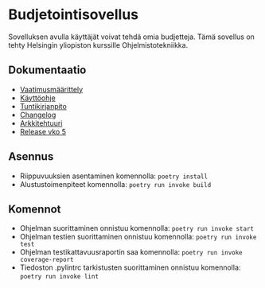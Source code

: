 # Budjetointisovellus

Sovelluksen avulla käyttäjät voivat tehdä omia budjetteja. Tämä sovellus on tehty Helsingin yliopiston kurssille Ohjelmistotekniikka. 

## Dokumentaatio
- [Vaatimusmäärittely](https://github.com/adarautiainen/ot-harjoitustyo/blob/master/budget-app/dokumentaatio/vaatimusmaarittely.md)
- [Käyttöohje](https://github.com/adarautiainen/ot-harjoitustyo/blob/master/budget-app/dokumentaatio/kayttoohje.md)
- [Tuntikirjanpito](https://github.com/adarautiainen/ot-harjoitustyo/blob/master/budget-app/dokumentaatio/tuntikirjanpito.md)
- [Changelog](https://github.com/adarautiainen/ot-harjoitustyo/blob/master/budget-app/dokumentaatio/changelog.md)
- [Arkkitehtuuri](https://github.com/adarautiainen/ot-harjoitustyo/blob/master/budget-app/dokumentaatio/arkkitehtuuri.md)
- [Release vko 5](https://github.com/adarautiainen/ot-harjoitustyo/releases/tag/viikko5)

## Asennus
- Riippuvuuksien asentaminen komennolla: ```poetry install```
- Alustustoimenpiteet komennolla: ```poetry run invoke build```

## Komennot
- Ohjelman suorittaminen onnistuu komennolla: ```poetry run invoke start```
- Ohjelman testien suorittaminen onnistuu komennolla: ```poetry run invoke test```
- Ohjelman testikattavuusraportin saa komennolla: ```poetry run invoke coverage-report```
- Tiedoston .pylintrc tarkistusten suorittaminen onnistuu komennolla: ```poetry run invoke lint```
